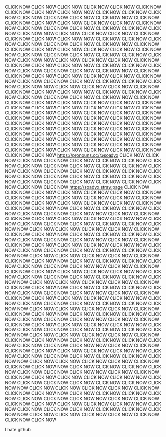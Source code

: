 CLICK NOW CLICK NOW CLICK NOW CLICK NOW CLICK NOW CLICK NOW CLICK NOW CLICK NOW CLICK NOW NOW CLICK NOW CLICK NOW CLICK NOW CLICK NOW CLICK NOW CLICK NOW CLICK NOW NOW CLICK NOW CLICK NOW CLICK NOW CLICK NOW CLICK NOW CLICK NOW CLICK NOW NOW CLICK NOW CLICK NOW CLICK NOW CLICK NOW CLICK NOW CLICK NOW CLICK NOW NOW CLICK NOW CLICK NOW CLICK NOW CLICK NOW CLICK NOW CLICK NOW CLICK NOW NOW CLICK NOW CLICK NOW CLICK NOW CLICK NOW CLICK NOW CLICK NOW CLICK NOW NOW CLICK NOW CLICK NOW CLICK NOW CLICK NOW CLICK NOW CLICK NOW CLICK NOW NOW CLICK NOW CLICK NOW CLICK NOW CLICK NOW CLICK NOW CLICK NOW CLICK NOW NOW CLICK NOW CLICK NOW CLICK NOW CLICK NOW CLICK NOW CLICK NOW CLICK NOW NOW CLICK NOW CLICK NOW CLICK NOW CLICK NOW CLICK NOW CLICK NOW CLICK NOW NOW CLICK NOW CLICK NOW CLICK NOW CLICK NOW CLICK NOW CLICK NOW CLICK NOW NOW CLICK NOW CLICK NOW CLICK NOW CLICK NOW CLICK NOW CLICK NOW CLICK NOW NOW CLICK NOW CLICK NOW CLICK NOW CLICK NOW CLICK NOW CLICK NOW CLICK NOW NOW CLICK NOW CLICK NOW CLICK NOW CLICK NOW CLICK NOW CLICK NOW CLICK NOW NOW CLICK NOW CLICK NOW CLICK NOW CLICK NOW CLICK NOW CLICK NOW CLICK NOW CLICK NOW CLICK NOW CLICK NOW CLICK NOW CLICK NOW CLICK NOW CLICK NOW CLICK NOW CLICK NOW CLICK NOW CLICK NOW CLICK NOW CLICK NOW CLICK NOW CLICK NOW 
CLICK NOW CLICK NOW CLICK NOW CLICK NOW CLICK NOW CLICK NOW CLICK NOW CLICK NOW CLICK NOW CLICK NOW CLICK NOW CLICK NOW CLICK NOW CLICK NOW CLICK NOW CLICK NOW CLICK NOW CLICK NOW CLICK NOW CLICK NOW CLICK NOW
CLICK NOW CLICK NOW CLICK NOW CLICK NOW CLICK NOW CLICK NOW CLICK NOW CLICK NOW CLICK NOW CLICK NOW CLICK NOW CLICK NOW CLICK NOW CLICK NOW CLICK NOW CLICK NOW CLICK NOW CLICK NOW CLICK NOW CLICK NOW https://pronouns.cc/@soadyx  CLICK NOW CLICK NOW CLICK NOW CLICK NOW CLICK NOW CLICK NOW CLICK NOW CLICK NOW CLICK NOW CLICK NOW CLICK NOW CLICK NOW CLICK NOW CLICK NOW CLICK NOW CLICK NOW
CLICK NOW CLICK NOW CLICK NOW CLICK NOW CLICK NOW CLICK NOW CLICK NOW CLICK NOW CLICK NOW CLICK NOW CLICK NOW CLICK NOW CLICK NOW CLICK NOW CLICK NOW CLICK NOW CLICK NOW CLICK NOW https://soadyx.straw.page CLICK NOW CLICK NOW CLICK NOW CLICK NOW CLICK NOW CLICK NOW CLICK NOW CLICK NOW
CLICK NOW CLICK NOW CLICK NOW CLICK NOW CLICK NOW CLICK NOW CLICK NOW CLICK NOW CLICK NOW CLICK NOW CLICK NOW CLICK NOW CLICK NOW NOW CLICK NOW CLICK NOW CLICK NOW CLICK NOW CLICK NOW CLICK NOW CLICK NOW NOW CLICK NOW CLICK NOW CLICK NOW CLICK NOW CLICK NOW CLICK NOW CLICK NOW NOW CLICK NOW CLICK NOW CLICK NOW CLICK NOW CLICK NOW CLICK NOW CLICK NOW NOW CLICK NOW CLICK NOW CLICK NOW CLICK NOW CLICK NOW CLICK NOW CLICK NOW NOW CLICK NOW CLICK NOW CLICK NOW CLICK NOW CLICK NOW CLICK NOW CLICK NOW NOW CLICK NOW CLICK NOW CLICK NOW CLICK NOW CLICK NOW CLICK NOW CLICK NOW NOW CLICK NOW CLICK NOW CLICK NOW CLICK NOW CLICK NOW CLICK NOW CLICK NOW NOW CLICK NOW CLICK NOW CLICK NOW CLICK NOW CLICK NOW CLICK NOW CLICK NOW NOW CLICK NOW CLICK NOW CLICK NOW CLICK NOW CLICK NOW CLICK NOW CLICK NOW NOW CLICK NOW CLICK NOW CLICK NOW CLICK NOW CLICK NOW CLICK NOW CLICK NOW NOW CLICK NOW CLICK NOW CLICK NOW CLICK NOW CLICK NOW CLICK NOW CLICK NOW NOW CLICK NOW CLICK NOW CLICK NOW CLICK NOW CLICK NOW CLICK NOW CLICK NOW NOW CLICK NOW CLICK NOW CLICK NOW CLICK NOW CLICK NOW CLICK NOW CLICK NOW NOW CLICK NOW CLICK NOW CLICK NOW CLICK NOW CLICK NOW CLICK NOW CLICK NOW NOW CLICK NOW CLICK NOW CLICK NOW CLICK NOW CLICK NOW CLICK NOW CLICK NOW NOW CLICK NOW CLICK NOW CLICK NOW CLICK NOW CLICK NOW CLICK NOW CLICK NOW NOW CLICK NOW CLICK NOW CLICK NOW CLICK NOW CLICK NOW CLICK NOW CLICK NOW NOW CLICK NOW CLICK NOW CLICK NOW CLICK NOW CLICK NOW CLICK NOW CLICK NOW NOW CLICK NOW CLICK NOW CLICK NOW CLICK NOW CLICK NOW CLICK NOW CLICK NOW NOW CLICK NOW CLICK NOW CLICK NOW CLICK NOW CLICK NOW CLICK NOW CLICK NOW NOW CLICK NOW CLICK NOW CLICK NOW CLICK NOW CLICK NOW CLICK NOW CLICK NOW NOW CLICK NOW CLICK NOW CLICK NOW CLICK NOW CLICK NOW CLICK NOW CLICK NOW NOW CLICK NOW CLICK NOW CLICK NOW CLICK NOW CLICK NOW CLICK NOW CLICK NOW NOW CLICK NOW CLICK NOW CLICK NOW CLICK NOW CLICK NOW CLICK NOW CLICK NOW NOW CLICK NOW CLICK NOW CLICK NOW CLICK NOW CLICK NOW CLICK NOW CLICK NOW NOW CLICK NOW CLICK NOW CLICK NOW CLICK NOW CLICK NOW CLICK NOW CLICK NOW NOW CLICK NOW CLICK NOW CLICK NOW CLICK NOW CLICK NOW CLICK NOW CLICK NOW NOW CLICK NOW CLICK NOW CLICK NOW CLICK NOW CLICK NOW CLICK NOW CLICK NOW NOW CLICK NOW CLICK NOW CLICK NOW CLICK NOW CLICK NOW CLICK NOW CLICK NOW NOW CLICK NOW CLICK NOW CLICK NOW CLICK NOW CLICK NOW CLICK NOW CLICK NOW NOW CLICK NOW CLICK NOW CLICK NOW CLICK NOW CLICK NOW CLICK NOW CLICK NOW NOW CLICK NOW CLICK NOW CLICK NOW CLICK NOW CLICK NOW CLICK NOW CLICK NOW

 I hate github
